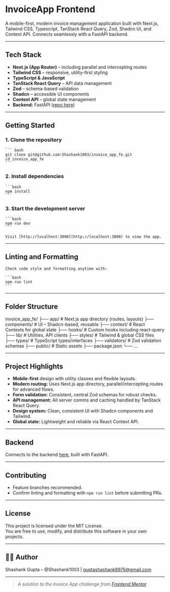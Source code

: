 # InvoiceApp Frontend

A mobile-first, modern invoice management application built with Next.js, Tailwind CSS, Typescript, TanStack React Query, Zod, Shadcn UI, and Context API. Connects seamlessly with a FastAPI backend.

---

## Tech Stack

- **Next.js (App Router)** – including parallel and intercepting routes
- **Tailwind CSS** – responsive, utility-first styling
- **TypeScript & JavaScript**
- **TanStack React Query** – API data management
- **Zod** – schema-based validation
- **Shadcn** – accessible UI components
- **Context API** – global state management
- **Backend:** FastAPI ([repo here](git@github.com:Shashank1003/invoice_app_be.git))

---

## Getting Started

### 1. Clone the repository

    ``` bash
    git clone git@github.com:Shashank1003/invoice_app_fe.git
    cd invoice_app_fe
    ```

### 2. Install dependencies

    ```bash
    npm install
    ```

### 3. Start the development server

    ```bash
    npm run dev
    ```

    Visit [http://localhost:3000](http://localhost:3000) to view the app.

---

## Linting and Formatting

    Check code style and formatting anytime with:

    ```bash
    npm run lint
    ```

---

## Folder Structure

invoice_app_fe/
├── app/ # Next.js app directory (routes, layouts)
├── components/ # UI – Shadcn-based, reusable
├── context/ # React Contexts for global state
├── hooks/ # Custom hooks including react-query
├── lib/ # Utilities, API clients
├── styles/ # Tailwind & global CSS files
├── types/ # TypeScript types/interfaces
├── validators/ # Zod validation schemas
├── public/ # Static assets
├── package.json
└── ...

---

## Project Highlights

- **Mobile-first** design with utility classes and flexible layouts.
- **Modern routing:** Uses Next.js app directory, parallel/intercepting routes for advanced flows.
- **Form validation:** Consistent, central Zod schemas for robust checks.
- **API management:** All server comms and caching handled by TanStack React Query.
- **Design system:** Clean, consistent UI with Shadcn components and Tailwind.
- **Global state:** Lightweight and reliable via React Context API.

---

## Backend

Connects to the backend [here](git@github.com:Shashank1003/invoice_app_be.git), built with FastAPI.

---

## Contributing

- Feature branches recommended.
- Confirm linting and formatting with `npm run lint` before submitting PRs.

---

## License

This project is licensed under the MIT License.  
You are free to use, modify, and distribute this software in your own projects.

---

## 👨‍💻 Author

Shashank Gupta – @Shashank1003 | <guptashashank8975@gmail.com>

---

> _A solution to the Invoice App challenge from [Frontend Mentor](https://www.frontendmentor.io)_
